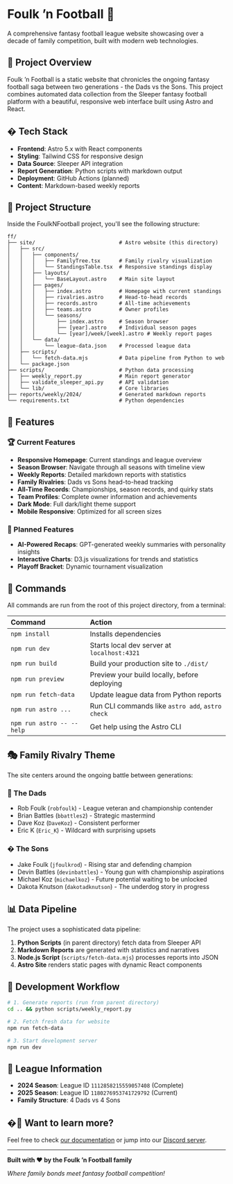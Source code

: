 # Foulk ’n Football 🏈

A comprehensive fantasy football league website showcasing over a decade of family competition, built with modern web technologies.

## 🎯 Project Overview

Foulk ’n Football is a static website that chronicles the ongoing fantasy football saga between two generations - the Dads vs the Sons. This project combines automated data collection from the Sleeper fantasy football platform with a beautiful, responsive web interface built using Astro and React.

## �️ Tech Stack

- **Frontend**: Astro 5.x with React components
- **Styling**: Tailwind CSS for responsive design
- **Data Source**: Sleeper API integration
- **Report Generation**: Python scripts with markdown output
- **Deployment**: GitHub Actions (planned)
- **Content**: Markdown-based weekly reports

## 🚀 Project Structure

Inside the FoulkNFootball project, you'll see the following structure:

```text
ff/
├── site/                           # Astro website (this directory)
│   ├── src/
│   │   ├── components/
│   │   │   ├── FamilyTree.tsx      # Family rivalry visualization
│   │   │   └── StandingsTable.tsx  # Responsive standings display
│   │   ├── layouts/
│   │   │   └── BaseLayout.astro    # Main site layout
│   │   ├── pages/
│   │   │   ├── index.astro         # Homepage with current standings
│   │   │   ├── rivalries.astro     # Head-to-head records
│   │   │   ├── records.astro       # All-time achievements
│   │   │   ├── teams.astro         # Owner profiles
│   │   │   └── seasons/
│   │   │       ├── index.astro     # Season browser
│   │   │       ├── [year].astro    # Individual season pages
│   │   │       └── [year]/week/[week].astro # Weekly report pages
│   │   └── data/
│   │       └── league-data.json    # Processed league data
│   ├── scripts/
│   │   └── fetch-data.mjs          # Data pipeline from Python to web
│   └── package.json
├── scripts/                        # Python data processing
│   ├── weekly_report.py            # Main report generator
│   ├── validate_sleeper_api.py     # API validation
│   └── lib/                        # Core libraries
├── reports/weekly/2024/            # Generated markdown reports
└── requirements.txt                # Python dependencies
```

## 🎨 Features

### 🏆 Current Features

- **Responsive Homepage**: Current standings and league overview
- **Season Browser**: Navigate through all seasons with timeline view
- **Weekly Reports**: Detailed markdown reports with statistics
- **Family Rivalries**: Dads vs Sons head-to-head tracking
- **All-Time Records**: Championships, season records, and quirky stats
- **Team Profiles**: Complete owner information and achievements
- **Dark Mode**: Full dark/light theme support
- **Mobile Responsive**: Optimized for all screen sizes

### 🚧 Planned Features

- **AI-Powered Recaps**: GPT-generated weekly summaries with personality insights
- **Interactive Charts**: D3.js visualizations for trends and statistics
- **Playoff Bracket**: Dynamic tournament visualization

## 🧞 Commands

All commands are run from the root of this project directory, from a terminal:

| Command                   | Action                                           |
| :------------------------ | :----------------------------------------------- |
| `npm install`             | Installs dependencies                            |
| `npm run dev`             | Starts local dev server at `localhost:4321`      |
| `npm run build`           | Build your production site to `./dist/`          |
| `npm run preview`         | Preview your build locally, before deploying     |
| `npm run fetch-data`      | Update league data from Python reports          |
| `npm run astro ...`       | Run CLI commands like `astro add`, `astro check` |
| `npm run astro -- --help` | Get help using the Astro CLI                     |

## 🎭 Family Rivalry Theme

The site centers around the ongoing battle between generations:

### 👨 The Dads
- Rob Foulk (`robfoulk`) - League veteran and championship contender
- Brian Battles (`bbattles2`) - Strategic mastermind
- Dave Koz (`DaveKoz`) - Consistent performer
- Eric K (`Eric_K`) - Wildcard with surprising upsets

### � The Sons  
- Jake Foulk (`jfoulkrod`) - Rising star and defending champion
- Devin Battles (`devinbattles`) - Young gun with championship aspirations
- Michael Koz (`michaelkoz`) - Future potential waiting to be unlocked
- Dakota Knutson (`dakotadknutson`) - The underdog story in progress

## 📊 Data Pipeline

The project uses a sophisticated data pipeline:

1. **Python Scripts** (in parent directory) fetch data from Sleeper API
2. **Markdown Reports** are generated with statistics and narratives
3. **Node.js Script** (`scripts/fetch-data.mjs`) processes reports into JSON
4. **Astro Site** renders static pages with dynamic React components

## 🚀 Development Workflow

```bash
# 1. Generate reports (run from parent directory)
cd .. && python scripts/weekly_report.py

# 2. Fetch fresh data for website
npm run fetch-data

# 3. Start development server
npm run dev
```

## 🏈 League Information

- **2024 Season**: League ID `1112858215559057408` (Complete)
- **2025 Season**: League ID `1180276953741729792` (Current)
- **Family Structure**: 4 Dads vs 4 Sons

## �👀 Want to learn more?

Feel free to check [our documentation](https://docs.astro.build) or jump into our [Discord server](https://astro.build/chat).

---

**Built with ❤️ by the Foulk ’n Football family**

*Where family bonds meet fantasy football competition!*
